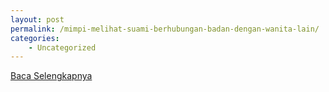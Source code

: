 ```yaml
---
layout: post
permalink: /mimpi-melihat-suami-berhubungan-badan-dengan-wanita-lain/
categories:
    - Uncategorized
---
```


[Baca Selengkapnya](/03)